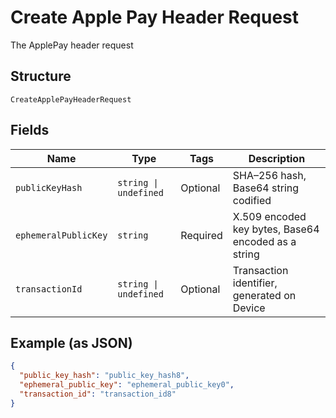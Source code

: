 
# Create Apple Pay Header Request

The ApplePay header request

## Structure

`CreateApplePayHeaderRequest`

## Fields

| Name | Type | Tags | Description |
|  --- | --- | --- | --- |
| `publicKeyHash` | `string \| undefined` | Optional | SHA–256 hash, Base64 string codified |
| `ephemeralPublicKey` | `string` | Required | X.509 encoded key bytes, Base64 encoded as a string |
| `transactionId` | `string \| undefined` | Optional | Transaction identifier, generated on Device |

## Example (as JSON)

```json
{
  "public_key_hash": "public_key_hash8",
  "ephemeral_public_key": "ephemeral_public_key0",
  "transaction_id": "transaction_id8"
}
```

